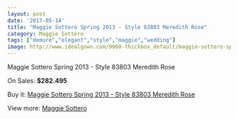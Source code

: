 ```yaml
---
layout: post
date: '2017-05-14'
title: "Maggie Sottero Spring 2013 - Style 83803 Meredith Rose"
category: Maggie Sottero
tags: ["demure","elegant","style","maggie","wedding"]
image: http://www.idealgown.com/9060-thickbox_default/maggie-sottero-spring-2013-style-83803-meredith-rose.jpg
---
```

Maggie Sottero Spring 2013 - Style 83803 Meredith Rose

On Sales: **$282.495**
<a href="https://www.idealgown.com/en/maggie-sottero/3769-maggie-sottero-spring-2013-style-83803-meredith-rose.html"><amp-img layout="responsive" width="600" height="600" src="//www.idealgown.com/9060-thickbox_default/maggie-sottero-spring-2013-style-83803-meredith-rose.jpg" alt="Maggie Sottero Spring 2013 - Style 83803 Meredith Rose 0" /></a>
<a href="https://www.idealgown.com/en/maggie-sottero/3769-maggie-sottero-spring-2013-style-83803-meredith-rose.html"><amp-img layout="responsive" width="600" height="600" src="//www.idealgown.com/9059-thickbox_default/maggie-sottero-spring-2013-style-83803-meredith-rose.jpg" alt="Maggie Sottero Spring 2013 - Style 83803 Meredith Rose 1" /></a>
<a href="https://www.idealgown.com/en/maggie-sottero/3769-maggie-sottero-spring-2013-style-83803-meredith-rose.html"><amp-img layout="responsive" width="600" height="600" src="//www.idealgown.com/9058-thickbox_default/maggie-sottero-spring-2013-style-83803-meredith-rose.jpg" alt="Maggie Sottero Spring 2013 - Style 83803 Meredith Rose 2" /></a>

Buy it: [Maggie Sottero Spring 2013 - Style 83803 Meredith Rose](https://www.idealgown.com/en/maggie-sottero/3769-maggie-sottero-spring-2013-style-83803-meredith-rose.html "Maggie Sottero Spring 2013 - Style 83803 Meredith Rose")

View more: [Maggie Sottero](https://www.idealgown.com/en/45-maggie-sottero "Maggie Sottero")
